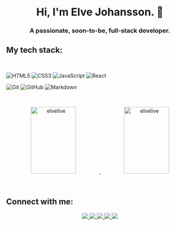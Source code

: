 <h1 align="center">Hi, I'm Elve Johansson. 👋</h1>
<h3 align="center">A passionate, soon-to-be, full-stack developer.</h3>


<h2>My tech stack:</h2> &nbsp;

<!-- Web -->
![HTML5](https://img.shields.io/badge/html5%20-%23E34F26.svg?&style=for-the-badge&logo=html5&logoColor=white)
![CSS3](https://img.shields.io/badge/css3%20-%231572B6.svg?&style=for-the-badge&logo=css3&logoColor=white)
![JavaScript](https://img.shields.io/badge/javascript%20-%23323330.svg?&style=for-the-badge&logo=javascript&logoColor=%23F7DF1E)
![React](https://img.shields.io/badge/react%20-%2320232a.svg?&style=for-the-badge&logo=react&logoColor=%2361DAFB)

<!-- Other -->
![Git](https://img.shields.io/badge/git%20-%23F05033.svg?&style=for-the-badge&logo=git&logoColor=white)
![GitHub](https://img.shields.io/badge/github%20-%23121011.svg?&style=for-the-badge&logo=github&logoColor=white)
![Markdown](https://img.shields.io/badge/markdown-%23000000.svg?&style=for-the-badge&logo=markdown&logoColor=white)

<br>

<!-- GitHub Stats -->
<p align="center">
  <a href="https://github.com/elvelive">
    <img height="180em" width="49%" src="https://github-readme-stats.vercel.app/api?username=elvelive&show_icons=true" alt="elvelive" />
    <img height="180em" width="49%" src="https://github-readme-stats.vercel.app/api/top-langs/?username=elvelive&layout=compact&hide=html" alt="elvelive" />
  </a>
</p>

<br>

<!-- Social links -->
<h2>Connect with me:</h2>
<p align="center">
  <a href="https://www.instagram.com/elve_live/" target="_blank">
    <img src="https://img.shields.io/badge/elve__live%20-%23E4405F.svg?&style=for-the-badge&logo=Instagram&logoColor=white" />
  </a>
  <a href="https://www.facebook.com/people/Elve-Johansson/100010534201001" target="blank">
    <img src="https://img.shields.io/badge/Elve Johansson%20-%231877F2.svg?&style=for-the-badge&logo=Facebook&logoColor=white" />
  </a>
  <a href="https://twitter.com/elvelive1" target="blank">
    <img src="https://img.shields.io/badge/elvelive1%20-%231DA1F2.svg?&style=for-the-badge&logo=Twitter&logoColor=white"/>
  </a>
  <a href="https://www.youtube.com/channel/UCVt2Vp7CswAlXDzTSuUoJYw?view_as=subscriber" target="blank">
    <img src="https://img.shields.io/badge/elve__live%20-%23FF0000.svg?&style=for-the-badge&logo=YouTube&logoColor=white"/>
  </a>
  <a href="https://www.linkedin.com/in/elvejohansson/" target="blank">
    <img src="https://img.shields.io/badge/Elve Johansson%20-%230077B5.svg?&style=for-the-badge&logo=Linkedin&logoColor=white"/>
  </a>
<p>
